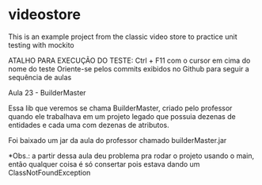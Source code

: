 # videostore
This is an example project from the classic video store to practice unit testing with mockito

ATALHO PARA EXECUÇÃO DO TESTE: Ctrl + F11 com o cursor em cima do nome do teste
Oriente-se pelos commits exibidos no Github para seguir a sequência de aulas

Aula 23 - BuilderMaster

Essa lib que veremos se chama BuilderMaster, criado pelo professor quando ele trabalhava em um projeto legado que possuia dezenas de entidades e cada uma com dezenas de atributos.

Foi baixado um jar da aula do professor chamado builderMaster.jar

*Obs.: a partir dessa aula deu problema pra rodar o projeto usando o main, então qualquer coisa é só consertar pois estava dando um ClassNotFoundException